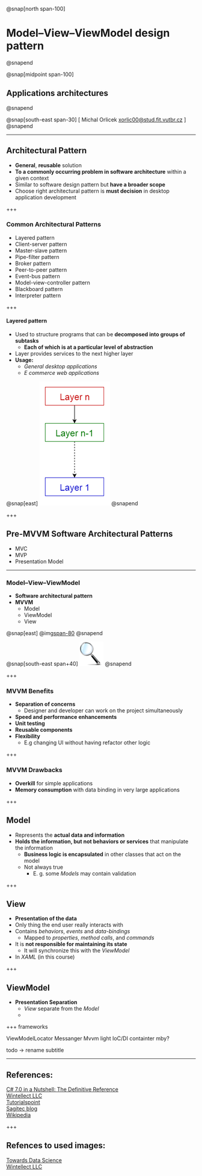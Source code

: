 ﻿@snap[north span-100]
# Model–View–ViewModel design pattern
@snapend

@snap[midpoint span-100]
## Applications architectures
@snapend

@snap[south-east span-30]
[ Michal Orlicek <xorlic00@stud.fit.vutbr.cz> ]
@snapend

---
## Architectural Pattern
* **General**, **reusable** solution
* **To a commonly occurring problem in software architecture** within a given context
* Similar to software design pattern but **have a broader scope**
* Choose right architectural pattern is **must decision** in desktop application development

+++
### Common Architectural Patterns
* Layered pattern
* Client-server pattern
* Master-slave pattern
* Pipe-filter pattern
* Broker pattern
* Peer-to-peer pattern
* Event-bus pattern
* Model-view-controller pattern
* Blackboard pattern
* Interpreter pattern

+++
#### Layered pattern
* Used to structure programs that can be **decomposed into groups of subtasks**
  * **Each of which is at a particular level of abstraction**
* Layer provides services to the next higher layer
* **Usage:**
  * *General desktop applications*
  * *E commerce web applications*

@snap[east]
![](/Lectures/Lecture09/Assets/img/LayeredPattern.png)
@snapend


+++
## Pre-MVVM Software Architectural Patterns
* MVC
* MVP
* Presentation Model

---
### Model–View–ViewModel
* **Software architectural pattern**
* **MVVM**
  * Model
  * ViewModel
  * View

@snap[east]
@img[span-80](/Lectures/Lecture09/Assets/img/mvvm.png)
@snapend

@snap[south-east span+40]
![](/Lectures/Assets/img/MagnifyingGlass.png)
@snapend

+++
### MVVM Benefits
* **Separation of concerns**
  * Designer and developer can work on the project simultaneously
* **Speed and performance enhancements**
* **Unit testing**
* **Reusable components**
* **Flexibility**
  * E.g changing UI without having refactor other logic

+++
### MVVM Drawbacks
* **Overkill** for simple applications
* **Memory consumption** with data binding in very large applications

+++
## Model
* Represents the **actual data and information**
* **Holds the information, but not behaviors or services** that manipulate the information
  * **Business logic is encapsulated** in other classes that act on the model
  * Not always true
    * E. g. some *Models* may contain validation

+++
## View
* **Presentation of the data**
* Only thing the end user really interacts with
* Contains *behaviors*, *events* and *data-bindings*
  * Mapped to *properties*, *method calls*, and *commands*
* It is **not responsible for maintaining its state**
  * It will synchronize this with the *ViewModel*
* In *XAML* (in this course)


+++
## ViewModel 
* **Presentation Separation**
  * *View* separate from the *Model*
  * 

+++
frameworks

ViewModelLocator
Messanger
Mvvm light
IoC/DI containter mby?

todo -> rename subtitle

---
## References:
[C# 7.0 in a Nutshell: The Definitive Reference](https://www.amazon.com/C-7-0-Nutshell-Definitive-Reference/dp/1491987650)  
[Wintellect LLC](https://www.wintellect.com/)  
[Tutorialspoint](https://www.tutorialspoint.com)  
[Sagitec blog](http://www.sagitec.com/blog)  
[Wikipedia](https://en.wikipedia.org/)

+++
## Refences to used images:
[Towards Data Science](https://towardsdatascience.com/)  
[Wintellect LLC](https://www.wintellect.com/)  